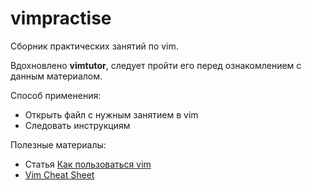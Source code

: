 vimpractise
===========

Сборник практических занятий по vim.

Вдохновлено **vimtutor**, следует пройти его перед ознакомлением с данным материалом.

Способ применения:
  * Открыть файл с нужным занятием в vim
  * Следовать инструкциям

Полезные материалы:
  * Статья [Как пользоваться vim](http://ru.najomi.org/vim)
  * [Vim Cheat Sheet](http://www.viemu.com/vi-vim-cheat-sheet.gif)
